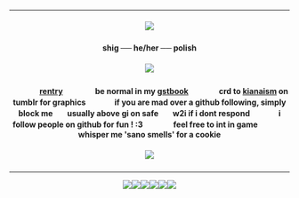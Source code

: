 ***

<h5 align="center">
<img src="https://64.media.tumblr.com/ce9ed24e6321a2e6b1a76f515b2e2ce8/62b1ff3c81ee6a21-c7/s400x600/df9f3e98a4f73bc3265766d9f0c3b3caf614ca26.pnj"/>
</h5>  

<h4 align="center">
shig ── he/her ── polish
</h4> 
<h5 align="center">
<img src="https://64.media.tumblr.com/83e64ca9b82c726a13418fc7e33f2ecc/62b1ff3c81ee6a21-b7/s640x960/a4dfbcc2ed10fbac816b686932c987edee951212.gifv"/>
</h5>  
<h4 align="center">

ㅤㅤㅤㅤ[rentry](https://rentry.co/rmkshig) ㅤㅤㅤㅤ be normal in my [gstbook](https://bemyguest.123guestbook.com/)ㅤㅤㅤㅤ crd to [kianaism](https://www.tumblr.com/kianaism/736706092205277184/furina-graphics?source=share) on tumblr for graphicsㅤㅤㅤㅤif you are mad over a github following, simply block meㅤㅤusually above gi on safeㅤㅤw2i if i dont respondㅤㅤㅤㅤi follow people on github for fun ! :3ㅤㅤㅤㅤ feel free to int in gameㅤㅤㅤㅤ whisper me 'sano smells' for a cookie
</h4>

<h5 align="center">
<img src="https://64.media.tumblr.com/c537725480c79aa443fe84cd77e50556/62b1ff3c81ee6a21-3c/s400x600/9c3306dd91ff60384ade76267c42e756c6a09d0f.pnj"/>
</h5>  

***
<p align ="center">
<img src="https://external-media.spacehey.net/media/sJtfXyZngNj7jF_Rp4mV2jCmmn2wptj_UaSJJkDIhYO0=/https://i.postimg.cc/VLDyS4sp/96514967.jpg"/><img src="https://y2k.neocities.org/stamps/tumblr_inline_pbk6zbvnsb1vjkfs0_540.png"/><img src="https://y2k.neocities.org/stamps/my_memory_sucks_by_renatalmar.png"/><img src="https://external-media.spacehey.net/media/sBf_WuCdpYu3tWd8uGNiNF-vomFdmUYUjyeyTcoQaG4Y=/https://media.discordapp.net/attachments/988467825452670996/988470269180014632/11.gif"/><img src="https://64.media.tumblr.com/d119023c93b5ccf0cb43b15ca0f0d4df/tumblr_pxdvwo0Ie21xbgu08o3_100.png" /><img src="https://supplies.ju.mp/assets/images/gallery01/f3384d1e.png?v=9163b103" />
</p>
